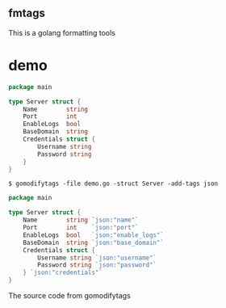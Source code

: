 ## fmtags

This is a golang formatting tools


# demo
```go
package main

type Server struct {
    Name        string
    Port        int
    EnableLogs  bool
    BaseDomain  string
    Credentials struct {
        Username string
        Password string
    }
}
```

```
$ gomodifytags -file demo.go -struct Server -add-tags json
```

```go
package main

type Server struct {
	Name        string `json:"name"`
	Port        int    `json:"port"`
	EnableLogs  bool   `json:"enable_logs"`
	BaseDomain  string `json:"base_domain"`
	Credentials struct {
		Username string `json:"username"`
		Password string `json:"password"`
	} `json:"credentials"`
}
```

The source code from gomodifytags
